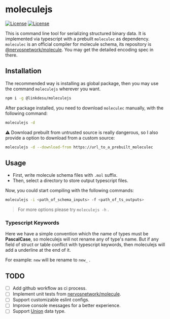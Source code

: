 # moleculejs

[![License](https://img.shields.io/github/license/linkdesu/moleculejs)](https://github.com/linkdesu/moleculejs/blob/develop/LICENSE)
[![License](https://img.shields.io/github/package-json/v/linkdesu/moleculejs)](https://github.com/linkdesu/moleculejs/releases)

This is command line tool for serializing structured binary data. It is implemented via typescript with a prebuilt `moleculec` 
as dependency. `moleculec` is an official compiler for molecule schema, its repository is [@nervosnetwork/molecule](https://github.com/nervosnetwork/molecule).
You may get the detailed encoding spec in there.


## Installation

The recommended way is installing as global package, then you may use the command `moleculejs` wherever you want.

```bash
npm i -g @linkdesu/moleculejs
```

After package installed, you need to download `moleculec` manually, with the following command:

```bash
moleculejs -d
```

⚠️ Download prebuilt from untrusted source is really dangerous, so I also provide a option to download from a custom source:

```bash
moleculejs -d --download-from https://url_to_a_prebuilt_moleculec
```


## Usage

- First, write molecule schema files with `.mol` suffix.
- Then, select a directory to store output typescript files.

Now, you could start compiling with the following commands:

```bash
moleculejs -i <path_of_schema_inputs> -f <path_of_ts_outputs>
```

> For more options please try `moleculejs -h` .

### Typescript Keywords

Here we have a simple convention which the name of types must be **PascalCase**, so moleculejs will not rename any of type's name. 
But if any field of struct or table conflict with typescript keywords, then moleculejs will add a underline at the end of it. 

For example: `new` will be rename to `new_` .


## TODO

- [ ] Add github workflow as ci process.
- [ ] Implement unit tests from [nervosnetwork/molecule](https://github.com/nervosnetwork/molecule/tree/master/test).
- [ ] Support customizable eslint configs.
- [ ] Improve console messages for a better experience.
- [ ] Support [Union](https://github.com/nervosnetwork/molecule/blob/master/docs/encoding_spec.md#union) data type.
